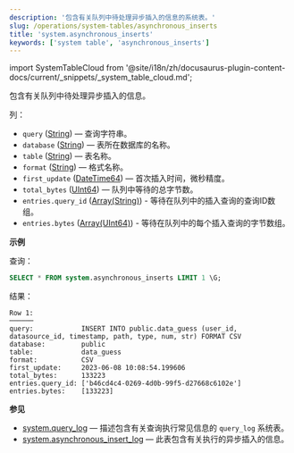 ```yaml
---
description: '包含有关队列中待处理异步插入的信息的系统表。'
slug: /operations/system-tables/asynchronous_inserts
title: 'system.asynchronous_inserts'
keywords: ['system table', 'asynchronous_inserts']
---
```

import SystemTableCloud from '@site/i18n/zh/docusaurus-plugin-content-docs/current/_snippets/_system_table_cloud.md';

<SystemTableCloud/>

包含有关队列中待处理异步插入的信息。

列：

- `query` ([String](../../sql-reference/data-types/string.md)) — 查询字符串。
- `database` ([String](../../sql-reference/data-types/string.md)) — 表所在数据库的名称。
- `table` ([String](../../sql-reference/data-types/string.md)) — 表名称。
- `format` ([String](/sql-reference/data-types/string.md)) — 格式名称。
- `first_update` ([DateTime64](../../sql-reference/data-types/datetime64.md)) — 首次插入时间，微秒精度。
- `total_bytes` ([UInt64](/sql-reference/data-types/int-uint#integer-ranges)) — 队列中等待的总字节数。
- `entries.query_id` ([Array(String)](../../sql-reference/data-types/array.md)) - 等待在队列中的插入查询的查询ID数组。
- `entries.bytes` ([Array(UInt64)](../../sql-reference/data-types/array.md)) - 等待在队列中的每个插入查询的字节数组。

**示例**

查询：

``` sql
SELECT * FROM system.asynchronous_inserts LIMIT 1 \G;
```

结果：

``` text
Row 1:
──────
query:            INSERT INTO public.data_guess (user_id, datasource_id, timestamp, path, type, num, str) FORMAT CSV
database:         public
table:            data_guess
format:           CSV
first_update:     2023-06-08 10:08:54.199606
total_bytes:      133223
entries.query_id: ['b46cd4c4-0269-4d0b-99f5-d27668c6102e']
entries.bytes:    [133223]
```

**参见**

- [system.query_log](/operations/system-tables/query_log) — 描述包含有关查询执行常见信息的 `query_log` 系统表。
- [system.asynchronous_insert_log](/operations/system-tables/asynchronous_insert_log) — 此表包含有关执行的异步插入的信息。

